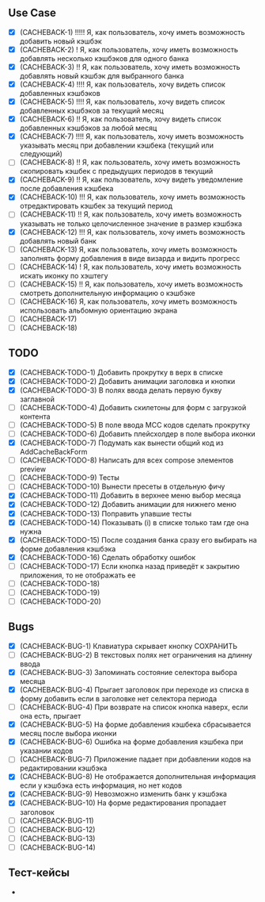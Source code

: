 ## Use Case
 - [x] (CACHEBACK-1) !!!!! Я, как пользователь, хочу иметь возможность добавить новый кэшбэк
 - [x] (CACHEBACK-2) ! Я, как пользователь, хочу иметь возможность добавлять несколько кэшбэков для одного банка
 - [x] (CACHEBACK-3) !! Я, как пользователь, хочу иметь возможность добавлять новый кэшбэк для выбранного банка
 - [x] (CACHEBACK-4) !!!! Я, как пользователь, хочу видеть список добавленных кэшбэков
 - [x] (CACHEBACK-5) !!!! Я, как пользователь, хочу видеть список добавленных кэшбэков за текущий месяц
 - [x] (CACHEBACK-6) !! Я, как пользователь, хочу видеть список добавленных кэшбэков за любой месяц
 - [x] (CACHEBACK-7) !!!! Я, как пользователь, хочу иметь возможность указывать месяц при добавлении кэшбека (текущий или следующий)
 - [ ] (CACHEBACK-8) !! Я, как пользователь, хочу иметь возможность скопировать кэшбек с предыдущих периодов в текущий
 - [x] (CACHEBACK-9) !! Я, как пользователь, хочу видеть уведомление после добавления кэшбека
 - [x] (CACHEBACK-10) !!! Я, как пользователь, хочу иметь возможность отредактировать кэшбек за текущий период
 - [ ] (CACHEBACK-11) !! Я, как пользователь, хочу иметь возможность указывать не только целочисленное значение в размер кэшбэка
 - [x] (CACHEBACK-12) !!! Я, как пользователь, хочу иметь возможность добавлять новый банк
 - [ ] (CACHEBACK-13) Я, как пользователь, хочу иметь возможность заполнять форму добавления в виде визарда и видить прогресс 
 - [ ] (CACHEBACK-14) ! Я, как пользователь, хочу иметь возможность искать иконку по хэштегу
 - [ ] (CACHEBACK-15) !! Я, как пользователь, хочу иметь возможность смотреть дополнительную информацию о кэшбэке
 - [ ] (CACHEBACK-16) Я, как пользователь, хочу иметь возможность использовать альбомную ориентацию экрана
 - [ ] (CACHEBACK-17)
 - [ ] (CACHEBACK-18)

## TODO
 - [x] (CACHEBACK-TODO-1) Добавить прокрутку в верх в списке
 - [x] (CACHEBACK-TODO-2) Добавить анимации заголовка и кнопки
 - [x] (CACHEBACK-TODO-3) В полях ввода делать первую букву заглавной
 - [ ] (CACHEBACK-TODO-4) Добавить скилетоны для форм с загрузкой контента
 - [ ] (CACHEBACK-TODO-5) В поле ввода MCC кодов сделать прокрутку
 - [ ] (CACHEBACK-TODO-6) Добавить плейсхолдер в поле выбора иконки
 - [x] (CACHEBACK-TODO-7) Подумать как вынести общий код из AddCacheBackForm
 - [ ] (CACHEBACK-TODO-8) Написать для всех compose элементов preview
 - [ ] (CACHEBACK-TODO-9) Тесты
 - [ ] (CACHEBACK-TODO-10) Вынести пресеты в отдельную фичу
 - [x] (CACHEBACK-TODO-11) Добавить в верхнее меню выбор месяца
 - [x] (CACHEBACK-TODO-12) Добавить анимации для нижнего меню
 - [x] (CACHEBACK-TODO-13) Поправить упавшие тесты
 - [x] (CACHEBACK-TODO-14) Показывать (i) в списке только там где она нужна 
 - [x] (CACHEBACK-TODO-15) После создания банка сразу его выбирать на форме добавления кэшбэка
 - [x] (CACHEBACK-TODO-16) Сделать обработку ошибок
 - [ ] (CACHEBACK-TODO-17) Если кнопка назад приведёт к закрытию приложения, то не отображать ее
 - [ ] (CACHEBACK-TODO-18)
 - [ ] (CACHEBACK-TODO-19)
 - [ ] (CACHEBACK-TODO-20)

## Bugs
 - [x] (CACHEBACK-BUG-1) Клавиатура скрывает кнопку СОХРАНИТЬ
 - [ ] (CACHEBACK-BUG-2) В текстовых полях нет ограничения на длинну ввода
 - [x] (CACHEBACK-BUG-3) Запоминать состояние селектора выбора месяца
 - [x] (CACHEBACK-BUG-4) Прыгает заголовок при переходе из списка в форму добавить если в заголовке нет селектора периода
 - [ ] (CACHEBACK-BUG-4) При возврате на список кнопка наверх, если она есть, прыгает
 - [x] (CACHEBACK-BUG-5) На форме добавления кэшбека сбрасывается месяц после выбора иконки
 - [x] (CACHEBACK-BUG-6) Ошибка на форме добавления кэшбека при указании кодов
 - [ ] (CACHEBACK-BUG-7) Приложение падает при добавлении кодов на редактировании кэшбэка
 - [x] (CACHEBACK-BUG-8) Не отображается дополнительная информация если у кэшбэка есть информация, но нет кодов
 - [x] (CACHEBACK-BUG-9) Невозможно изменить банк у кэшбэка
 - [x] (CACHEBACK-BUG-10) На форме редактирования пропадает заголовок
 - [ ] (CACHEBACK-BUG-11) 
 - [ ] (CACHEBACK-BUG-12)
 - [ ] (CACHEBACK-BUG-13)
 - [ ] (CACHEBACK-BUG-14)

## Тест-кейсы
 - 